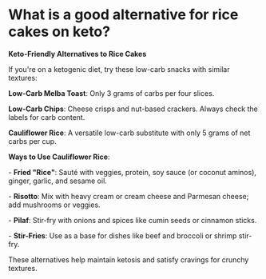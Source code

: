 # What is a good alternative for rice cakes on keto?

**Keto-Friendly Alternatives to Rice Cakes**

If you're on a ketogenic diet, try these low-carb snacks with similar textures:

**Low-Carb Melba Toast**: Only 3 grams of carbs per four slices.

**Low-Carb Chips**: Cheese crisps and nut-based crackers. Always check the labels for carb content.

**Cauliflower Rice**: A versatile low-carb substitute with only 5 grams of net carbs per cup.

**Ways to Use Cauliflower Rice**:

\- **Fried "Rice"**: Sauté with veggies, protein, soy sauce (or coconut aminos), ginger, garlic, and sesame oil.

\- **Risotto**: Mix with heavy cream or cream cheese and Parmesan cheese; add mushrooms or veggies.

\- **Pilaf**: Stir-fry with onions and spices like cumin seeds or cinnamon sticks.

\- **Stir-Fries**: Use as a base for dishes like beef and broccoli or shrimp stir-fry.

These alternatives help maintain ketosis and satisfy cravings for crunchy textures.